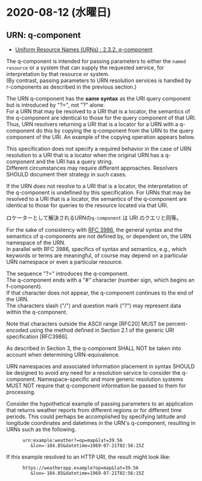 # 2020-08-12 (水曜日)

## URN: q-component

- [Uniform Resource Names (URNs) : 2.3.2.  q-component](https://tools.ietf.org/html/rfc8141)


The q-component is intended for passing parameters to either the `named resource` or a system that can supply the requested service, 
for interpretation by that resource or system.  
(By contrast, passing parameters to URN resolution services is handled by r-components as described in the previous section.)

The URN q-component has the **same syntax** as the URI query component but is introduced by "?=", not "?" alone.  
For a URN that may be resolved to a URI that is a locator, 
the semantics of the q-component are identical to those for the query component of that URI.  
Thus, URN resolvers returning a URI that is a locator for a URN with a q-component do this by copying the q-component 
from the URN to the query component of the URI.  An example of the copying operation appears below.

This specification does not specify a required behavior in the case of URN resolution to a URI 
that is a locator when the original URN has a q-component and the URI has a query string.  
Different circumstances may require different approaches.  Resolvers SHOULD document their strategy in such cases.

If the URN does not resolve to a URI that is a locator, 
the interpretation of the q-component is undefined by this specification.
For URNs that may be resolved to a URI that is a locator,
the semantics of the q-component are identical to those for queries to the resource located via that URI.

ロケーターとして解決されるURNの`q-component` は URI のクエリと同等。


For the sake of consistency with [RFC 3986](https://tools.ietf.org/html/rfc3986), 
the general syntax and the semantics of q-components are not defined by, 
or dependent on, the URN namespace of the URN.  
In parallel with RFC 3986, 
specifics of syntax and semantics, 
e.g., which keywords or terms are meaningful,
of course may depend on a particular URN namespace or even a particular resource.

The sequence "?=" introduces the q-component.  
The q-component ends with a "#" character (number sign, which begins an f-component).  
If that character does not appear, 
the q-component continues to the end of the URN.  
The characters slash ("/") and question mark ("?") may represent data within the q-component.  

Note that characters outside the ASCII range [RFC20] MUST be percent-encoded 
using the method defined in Section 2.1 of the generic URI specification [RFC3986].

As described in Section 3, 
the q-component SHALL NOT be taken into account when determining URN-equivalence.

URN namespaces and associated information placement in syntax SHOULD
be designed to avoid any need for a resolution service to consider the q-component.
Namespace-specific and more generic resolution systems MUST NOT require that q-component information be passed to them for processing.

Consider the hypothetical example of passing parameters to an application 
that returns weather reports from different regions or for different time periods.
This could perhaps be accomplished by specifying latitude and longitude coordinates and datetimes 
in the URN's q-component, resulting in URNs such as the following.

~~~
      urn:example:weather?=op=map&lat=39.56
         &lon=-104.85&datetime=1969-07-21T02:56:15Z
~~~

If this example resolved to an HTTP URI, the result might look like:

~~~
      https://weatherapp.example?op=map&lat=39.56
         &lon=-104.85&datetime=1969-07-21T02:56:15Z
~~~

